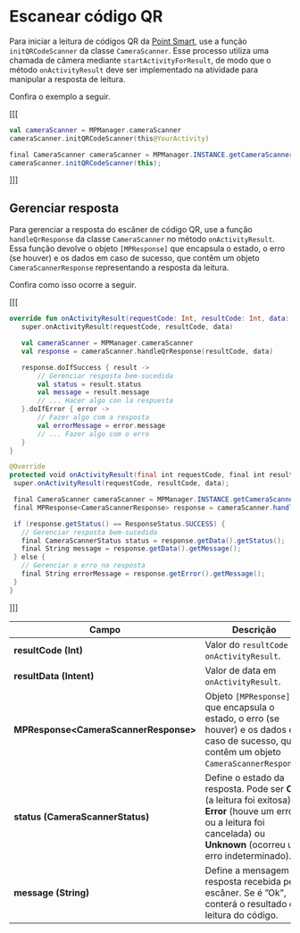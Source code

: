 # Escanear código QR

Para iniciar a leitura de códigos QR da [Point Smart](/developers/pt/docs/mp-point/landing), use a função `initQRCodeScanner` da classe `CameraScanner`. Esse processo utiliza uma chamada de câmera mediante `startActivityForResult`, de modo que o método `onActivityResult` deve ser implementado na atividade para manipular a resposta de leitura. 

Confira o exemplo a seguir.

[[[
```kotlin
val cameraScanner = MPManager.cameraScanner
cameraScanner.initQRCodeScanner(this@YourActivity)
```
```java
final CameraScanner cameraScanner = MPManager.INSTANCE.getCameraScanner();
cameraScanner.initQRCodeScanner(this);
```
]]]

## Gerenciar resposta

Para gerenciar a resposta do escâner de código QR, use a função `handleQrResponse` da classe `CameraScanner` no método `onActivityResult`. Essa função devolve o objeto `[MPResponse]` que encapsula o estado, o erro (se houver) e os dados em caso de sucesso, que contêm um objeto `CameraScannerResponse` representando a resposta da leitura. 

Confira como isso ocorre a seguir.

[[[
```kotlin
override fun onActivityResult(requestCode: Int, resultCode: Int, data: Intent?) {
   super.onActivityResult(requestCode, resultCode, data)

   val cameraScanner = MPManager.cameraScanner
   val response = cameraScanner.handleQrResponse(resultCode, data)

   response.doIfSuccess { result ->
       // Gerenciar resposta bem-sucedida
       val status = result.status
       val message = result.message
       // ... Hacer algo con la respuesta
   }.doIfError { error ->
       // Fazer algo com a resposta
       val errorMessage = error.message
       // ... Fazer algo com o erro
   }
}
```
```java
@Override
protected void onActivityResult(final int requestCode, final int resultCode, final Intent data) {
 super.onActivityResult(requestCode, resultCode, data);

 final CameraScanner cameraScanner = MPManager.INSTANCE.getCameraScanner();
 final MPResponse<CameraScannerResponse> response = cameraScanner.handleQrResponse(resultCode, data);

 if (response.getStatus() == ResponseStatus.SUCCESS) {
   // Gerenciar resposta bem-sucedida
   final CameraScannerStatus status = response.getData().getStatus();
   final String message = response.getData().getMessage();
 } else {
   // Gerenciar o erro na resposta
   final String errorMessage = response.getError().getMessage();
 }
}
```
]]]

|Campo|Descrição|
|---|---|
|**resultCode (Int)**| Valor do `resultCode` em `onActivityResult`.|
|**resultData (Intent)**|Valor de data em `onActivityResult`.|
|**MPResponse&lt;CameraScannerResponse&gt;**| Objeto `[MPResponse]` que encapsula o estado, o erro (se houver) e os dados em caso de sucesso, que contêm um objeto `CameraScannerResponse`.|
|**status (CameraScannerStatus)**| Define o estado da resposta. Pode ser **Ok** (a leitura foi exitosa), **Error** (houve um erro ou a leitura foi cancelada) ou **Unknown** (ocorreu um erro indeterminado).|
|**message (String)**| Define a mensagem da resposta recebida pelo escâner. Se é ”Ok”, conterá o resultado da leitura do código.|